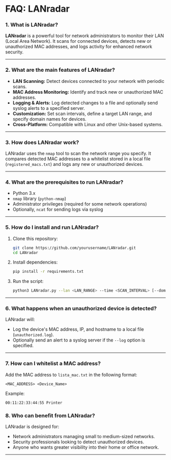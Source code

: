 # **FAQ: LANradar**

### 1. **What is LANradar?**  
**LANradar** is a powerful tool for network administrators to monitor their LAN (Local Area Network). It scans for connected devices, detects new or unauthorized MAC addresses, and logs activity for enhanced network security.

---

### 2. **What are the main features of LANradar?**  
- **LAN Scanning:** Detect devices connected to your network with periodic scans.  
- **MAC Address Monitoring:** Identify and track new or unauthorized MAC addresses.  
- **Logging & Alerts:** Log detected changes to a file and optionally send syslog alerts to a specified server.  
- **Customization:** Set scan intervals, define a target LAN range, and specify domain names for devices.  
- **Cross-Platform:** Compatible with Linux and other Unix-based systems.  

---

### 3. **How does LANradar work?**  
LANradar uses the `nmap` tool to scan the network range you specify. It compares detected MAC addresses to a whitelist stored in a local file (`registered_macs.txt`) and logs any new or unauthorized devices.

---

### 4. **What are the prerequisites to run LANradar?**  
- Python 3.x  
- `nmap` library (`python-nmap`)  
- Administrator privileges (required for some network operations)  
- Optionally, `ncat` for sending logs via syslog  

---

### 5. **How do I install and run LANradar?**  
1. Clone this repository:  
   ```bash
   git clone https://github.com/yourusername/LANradar.git
   cd LANradar
   ```  
2. Install dependencies:  
   ```bash
   pip install -r requirements.txt
   ```  
3. Run the script:  
   ```bash
   python3 LANradar.py --lan <LAN_RANGE> --time <SCAN_INTERVAL> [--domain <DOMAIN>] [--log <SYSLOG_IP>]
   ```  

---

### 6. **What happens when an unauthorized device is detected?**  
LANradar will:  
- Log the device's MAC address, IP, and hostname to a local file (`unauthorized.log`).  
- Optionally send an alert to a syslog server if the `--log` option is specified.  

---

### 7. **How can I whitelist a MAC address?**  
Add the MAC address to `lista_mac.txt` in the following format:  
```
<MAC_ADDRESS> <Device_Name>
```  
Example:  
```
00:11:22:33:44:55 Printer
```

### 8. **Who can benefit from LANradar?**  
LANradar is designed for:  
- Network administrators managing small to medium-sized networks.  
- Security professionals looking to detect unauthorized devices.  
- Anyone who wants greater visibility into their home or office network.  

---
